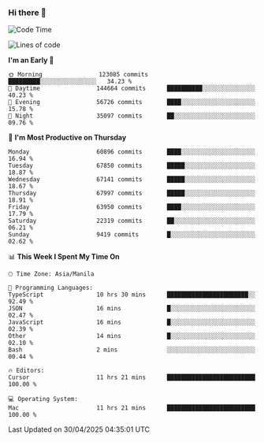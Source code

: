 ### Hi there 👋

<!--START_SECTION:waka-->
![Code Time](http://img.shields.io/badge/Code%20Time-6%2C020%20hrs%2028%20mins-blue)

![Lines of code](https://img.shields.io/badge/From%20Hello%20World%20I%27ve%20Written-129.3%20million%20lines%20of%20code-blue)

**I'm an Early 🐤** 

```text
🌞 Morning                123085 commits      █████████░░░░░░░░░░░░░░░░   34.23 % 
🌆 Daytime                144664 commits      ██████████░░░░░░░░░░░░░░░   40.23 % 
🌃 Evening                56726 commits       ████░░░░░░░░░░░░░░░░░░░░░   15.78 % 
🌙 Night                  35097 commits       ██░░░░░░░░░░░░░░░░░░░░░░░   09.76 % 
```
📅 **I'm Most Productive on Thursday** 

```text
Monday                   60896 commits       ████░░░░░░░░░░░░░░░░░░░░░   16.94 % 
Tuesday                  67850 commits       █████░░░░░░░░░░░░░░░░░░░░   18.87 % 
Wednesday                67141 commits       █████░░░░░░░░░░░░░░░░░░░░   18.67 % 
Thursday                 67997 commits       █████░░░░░░░░░░░░░░░░░░░░   18.91 % 
Friday                   63950 commits       ████░░░░░░░░░░░░░░░░░░░░░   17.79 % 
Saturday                 22319 commits       ██░░░░░░░░░░░░░░░░░░░░░░░   06.21 % 
Sunday                   9419 commits        █░░░░░░░░░░░░░░░░░░░░░░░░   02.62 % 
```


📊 **This Week I Spent My Time On** 

```text
🕑︎ Time Zone: Asia/Manila

💬 Programming Languages: 
TypeScript               10 hrs 30 mins      ███████████████████████░░   92.49 % 
JSON                     16 mins             █░░░░░░░░░░░░░░░░░░░░░░░░   02.47 % 
JavaScript               16 mins             █░░░░░░░░░░░░░░░░░░░░░░░░   02.39 % 
Other                    14 mins             █░░░░░░░░░░░░░░░░░░░░░░░░   02.10 % 
Bash                     2 mins              ░░░░░░░░░░░░░░░░░░░░░░░░░   00.44 % 

🔥 Editors: 
Cursor                   11 hrs 21 mins      █████████████████████████   100.00 % 

💻 Operating System: 
Mac                      11 hrs 21 mins      █████████████████████████   100.00 % 
```


 Last Updated on 30/04/2025 04:35:01 UTC
<!--END_SECTION:waka-->


<!--
**rad182/rad182** is a ✨ _special_ ✨ repository because its `README.md` (this file) appears on your GitHub profile.

Here are some ideas to get you started:

- 🔭 I’m currently working on ...
- 🌱 I’m currently learning ...
- 👯 I’m looking to collaborate on ...
- 🤔 I’m looking for help with ...
- 💬 Ask me about ...
- 📫 How to reach me: ...
- 😄 Pronouns: ...
- ⚡ Fun fact: ...
-->
